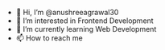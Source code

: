 - 👋 Hi, I’m @anushreeagrawal30
- 👀 I’m interested in Frontend Development
- 🌱 I’m currently learning Web Development
- 📫 How to reach me 

<!---
anushreeagrawal30/anushreeagrawal30 is a ✨ special ✨ repository because its `README.md` (this file) appears on your GitHub profile.
You can click the Preview link to take a look at your changes.
--->
